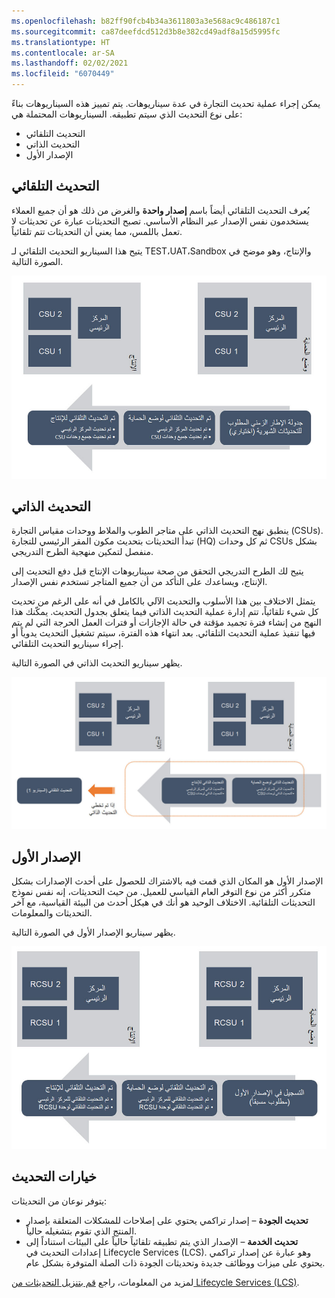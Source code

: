 ```yaml
---
ms.openlocfilehash: b82ff90fcb4b34a3611803a3e568ac9c486187c1
ms.sourcegitcommit: ca87deefdcd512d3b8e382cd49adf8a15d5995fc
ms.translationtype: HT
ms.contentlocale: ar-SA
ms.lasthandoff: 02/02/2021
ms.locfileid: "6070449"
---
```

يمكن إجراء عملية تحديث التجارة في عدة سيناريوهات. يتم تمييز هذه السيناريوهات بناءً على نوع التحديث الذي سيتم تطبيقه. السيناريوهات المحتملة هي:

- التحديث التلقائي
- التحديث الذاتي 
- الإصدار الأول

## <a name="auto-update"></a>التحديث التلقائي
يُعرف التحديث التلقائي أيضاً باسم **إصدار واحدة** والغرض من ذلك هو أن جميع العملاء يستخدمون نفس الإصدار عبر النظام الأساسي. تصبح التحديثات عبارة عن تحديثات لا تعمل باللمس، مما يعني أن التحديثات تتم تلقائياً. 

يتيح هذا السيناريو التحديث التلقائي لـ TEST،UAT،Sandbox والإنتاج، وهو موضح في الصورة التالية.

[![رسم تخطيطي لـ Dynamics 365 Commerce سيناريو التحديث التلقائي.](../media/auto-update.jpg)](../media/auto-update.jpg#lightbox)


## <a name="self-update"></a>التحديث الذاتي
ينطبق نهج التحديث الذاتي على متاجر الطوب والملاط ووحدات مقياس التجارة (CSUs). تبدأ التحديثات بتحديث مكون المقر الرئيسي للتجارة (HQ) ثم كل وحدات CSUs بشكل منفصل لتمكين منهجية الطرح التدريجي. 

يتيح لك الطرح التدريجي التحقق من صحة سيناريوهات الإنتاج قبل دفع التحديث إلى الإنتاج، ويساعدك على التأكد من أن جميع المتاجر تستخدم نفس الإصدار. 

يتمثل الاختلاف بين هذا الأسلوب والتحديث الآلي بالكامل في أنه على الرغم من تحديث كل شيء تلقائياً، تتم إدارة عملية التحديث الذاتي فيما يتعلق بجدول التحديث. يمكّنك هذا النهج من إنشاء فترة تجميد مؤقتة في حالة الإجازات أو فترات العمل الحرجة التي لم يتم فيها تنفيذ عملية التحديث التلقائي. بعد انتهاء هذه الفترة، سيتم تشغيل التحديث يدوياً أو إجراء سيناريو التحديث التلقائي. 

يظهر سيناريو التحديث الذاتي في الصورة التالية.


[![رسم تخطيطي لـ Dynamics 365 Commerce سيناريو التحديث الذاتي.](../media/self-update.jpg)](../media/self-update.jpg#lightbox)
  

## <a name="first-release"></a>الإصدار الأول
الإصدار الأول هو المكان الذي قمت فيه بالاشتراك للحصول على أحدث الإصدارات بشكل متكرر أكثر من نوع التوفر العام القياسي للعميل. من حيث التحديثات، إنه نفس نموذج التحديثات التلقائية. الاختلاف الوحيد هو أنك في هيكل أحدث من البيئة القياسية، مع آخر التحديثات والمعلومات. 

يظهر سيناريو الإصدار الأول في الصورة التالية.

[![رسم تخطيطي لـ Dynamics 365 Commerce سيناريو الإصدار الأول.](../media/first-release.jpg)](../media/first-release.jpg#lightbox)
 

## <a name="update-options"></a>خيارات التحديث

يتوفر نوعان من التحديثات:

- **تحديث الجودة** – إصدار تراكمي يحتوي على إصلاحات للمشكلات المتعلقة بإصدار المنتج الذي تقوم بتشغيله حالياً.
- **تحديث الخدمة** – الإصدار الذي يتم تطبيقه تلقائياً حالياً على البيئات استناداً إلى إعدادات التحديث في Lifecycle Services (LCS). وهو عبارة عن إصدار تراكمي يحتوي على ميزات ووظائف جديدة وتحديثات الجودة ذات الصلة المتوفرة بشكل عام.

لمزيد من المعلومات، راجع [قم بتنزيل التحديثات من Lifecycle Services (LCS)](https://docs.microsoft.com/dynamics365/fin-ops-core/dev-itpro/migration-upgrade/download-hotfix-lcs/?azure-portal=true#segment-update-option-by-product-and-version).

